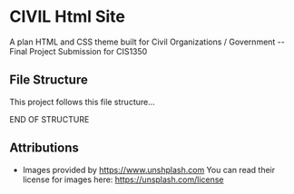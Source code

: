 # CIVIL Html Site
A plan HTML and CSS theme built for Civil Organizations / Government -- Final Project Submission for CIS1350 



## File Structure
This project follows this file structure...



END OF STRUCTURE

## Attributions
- Images provided by https://www.unshplash.com
You can read their license for images here: https://unsplash.com/license